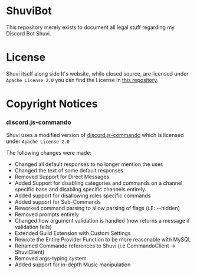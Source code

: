 
# ShuviBot

This repository merely exists to document all legal stuff regarding my Discord Bot Shuvi.

# License

Shuvi itself along side It's website, while closed source, are licensed under <code>Apache License 2.0</code> you can find the License in [this repository](https://github.com/ShuviBot/Shuvi-Legal/blob/master/LICENSE).

# Copyright Notices

### discord.js-commando 
Shuvi uses a modified version of [discord.js-commando](https://github.com/Gawdl3y/discord.js-commando/blob/master/LICENSE) which is licensed under <code>Apache License 2.0</code>

The following changes were made:
- Changed all default responses to no longer mention the user.
- Changed the text of some default responses
- Removed Support for Direct Messages
- Added Support for disabling categories and commands on a channel specific base and disabling specific channels entirely.
- Added support for disallowing roles specific commands
- Added support for Sub-Commands
- Reworked command parsing to allow parsing of flags (i.E: --hidden)
- Removed prompts entirely
- Changed how argument validation is handled (now returns a message if validation fails)
- Extended Guild Extension with Custom Settings
- Rewrote the Entire Provider Function to be more reasonable with MySQL
- Renamed Commando references to Shuvi (i.e CommandoClient -> ShuviClient)
- Removed args-typing system
- Added support for in-depth Music manipulation
